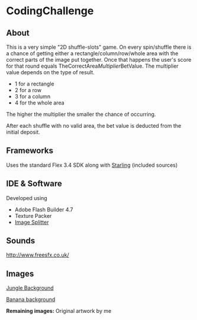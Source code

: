 # CodingChallenge

## About
This is a very simple "2D shuffle-slots" game.
On every spin/shuffle there is a chance of getting either a rectangle/column/row/whole area with the correct parts of the image put together.
Once that happens the user's score for that round equals TheCorrectArea*Multiplier*BetValue.
The multiplier value depends on the type of result.
* 1 for a rectangle
* 2 for a row
* 3 for a column
* 4 for the whole area

The higher the multiplier the smaller the chance of occurring.

After each shuffle with no valid area, the bet value is deducted from the initial deposit.

## Frameworks
Uses the standard Flex 3.4 SDK along with [Starling](http://gamua.com/starling/) (included sources)

## IDE & Software
Developed using
* Adobe Flash Builder 4.7
* Texture Packer
* [Image Splitter](http://imagesplitter.net/)

## Sounds
http://www.freesfx.co.uk/

## Images
[Jungle Background](http://wallpaper-share.com/wp-content/uploads/2014/06/Jungle-Road-Background-Wallpaper-HD.jpg)

[Banana background](http://2.bp.blogspot.com/-jkB-AYfx_0o/U96hvZ3A-uI/AAAAAAAAQRk/WDnIIv12Q0Y/s1600/BananaDesktop.jpg)

**Remaining images:** Original artwork by me